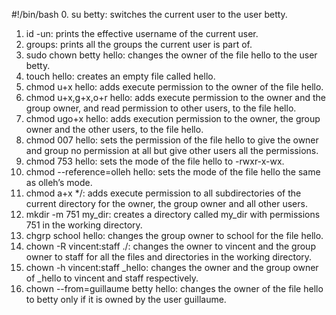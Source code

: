 #!/bin/bash
0. su betty: switches the current user to the user betty.
1. id -un: prints the effective username of the current user.
2. groups: prints all the groups the current user is part of.
3. sudo chown betty hello: changes the owner of the file hello to the user betty.
4. touch hello: creates an empty file called hello.
5. chmod u+x hello: adds execute permission to the owner of the file hello.
6. chmod u+x,g+x,o+r hello: adds execute permission to the owner and the group owner, and read permission to other users, to the file hello.
7. chmod ugo+x hello: adds execution permission to the owner, the group owner and the other users, to the file hello.
8. chmod 007 hello: sets the permission of the file hello to give the owner and group no permission at all but give other users all the permissions.
9. chmod 753 hello: sets the mode of the file hello to -rwxr-x-wx.
10. chmod --reference=olleh hello: sets the mode of the file hello the same as olleh’s mode.
11. chmod a+x */: adds execute permission to all subdirectories of the current directory for the owner, the group owner and all other users.
12. mkdir -m 751 my_dir: creates a directory called my_dir with permissions 751 in the working directory.
13. chgrp school hello: changes the group owner to school for the file hello.
14. chown -R vincent:staff ./: changes the owner to vincent and the group owner to staff for all the files and directories in the working directory.
15. chown -h vincent:staff _hello: changes the owner and the group owner of _hello to vincent and staff respectively.
16. chown --from=guillaume betty hello: changes the owner of the file hello to betty only if it is owned by the user guillaume.
